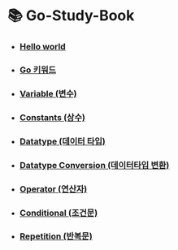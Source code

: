 # 📚 Go-Study-Book

- ### [Hello world](./Helloworld/Helloworld.md)
- ### [Go 키워드](./Gokeyword/Gokeyword.md)
- ### [Variable (변수)](./variable/variable.md)
- ### [Constants (상수)](./Constants/Constants.md)
- ### [Datatype (데이터 타입)](./Datatype/all.md)
- ### [Datatype Conversion (데이터타입 변환)](./Datatypeconversion/Datatypeconversion.md)
- ### [Operator (연산자)](./Operator/all.md)
- ### [Conditional (조건문)](./conditional/all.md)
- ### [Repetition (반복문)](./)